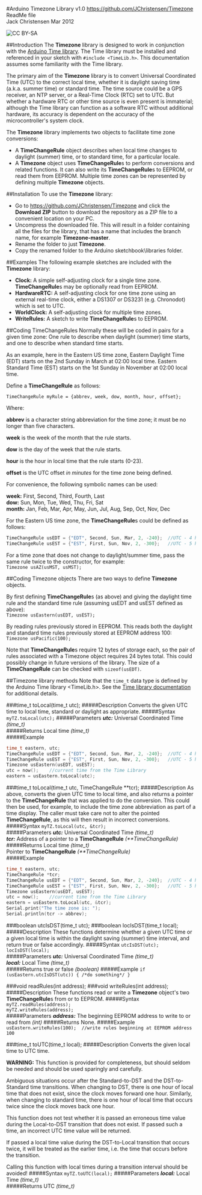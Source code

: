 #Arduino Timezone Library v1.0
https://github.com/JChristensen/Timezone  
ReadMe file  
Jack Christensen Mar 2012  

![CC BY-SA](http://mirrors.creativecommons.org/presskit/buttons/80x15/png/by-sa.png)

##Introduction
The **Timezone** library is designed to work in conjunction with the [Arduino Time library](http://www.arduino.cc/playground/Code/Time).  The Time library must be installed and referenced in your sketch with `#include <TimeLib.h>`.  This documentation assumes some familiarity with the Time library.

The primary aim of the **Timezone** library is to convert Universal Coordinated Time (UTC) to the correct local time, whether it is daylight saving time (a.k.a. summer time) or standard time. The time source could be a GPS receiver, an NTP server, or a Real-Time Clock (RTC) set to UTC.  But whether a hardware RTC or other time source is even present is immaterial; although the Time library can function as a software RTC without additional hardware, its accuracy is dependent on the accuracy of the microcontroller's system clock.

The **Timezone** library implements two objects to facilitate time zone conversions:
- A **TimeChangeRule** object describes when local time changes to daylight (summer) time, or to standard time, for a particular locale.
- A **Timezone** object uses **TimeChangeRule**s to perform conversions and related functions.  It can also write its **TimeChangeRule**s to EEPROM, or read them from EEPROM.  Multiple time zones can be represented by defining multiple **Timezone** objects.

##Installation
To use the **Timezone** library:  
- Go to https://github.com/JChristensen/Timezone and click the **Download ZIP** button to download the repository as a ZIP file to a convenient location on your PC.
- Uncompress the downloaded file.  This will result in a folder containing all the files for the library, that has a name that includes the branch name, for example **Timezone-master**.
- Rename the folder to just **Timezone**.
- Copy the renamed folder to the Arduino sketchbook\libraries folder.

##Examples
The following example sketches are included with the **Timezone** library:
- **Clock:** A simple self-adjusting clock for a single time zone.  **TimeChangeRule**s may be optionally read from EEPROM.
- **HardwareRTC:** A self-adjusting clock for one time zone using an external real-time clock, either a DS1307 or DS3231 (e.g. Chronodot) which is set to UTC.  
- **WorldClock:** A self-adjusting clock for multiple time zones.
- **WriteRules:** A sketch to write **TimeChangeRule**s to EEPROM.

##Coding TimeChangeRules
Normally these will be coded in pairs for a given time zone: One rule to describe when daylight (summer) time starts, and one to describe when standard time starts.

As an example, here in the Eastern US time zone, Eastern Daylight Time (EDT) starts on the 2nd Sunday in March at 02:00 local time. Eastern Standard Time (EST) starts on the 1st Sunday in November at 02:00 local time.

Define a **TimeChangeRule** as follows:

`TimeChangeRule myRule = {abbrev, week, dow, month, hour, offset};`

Where:

**abbrev** is a character string abbreviation for the time zone; it must be no longer than five characters.

**week** is the week of the month that the rule starts.

**dow** is the day of the week that the rule starts.

**hour** is the hour in local time that the rule starts (0-23).

**offset** is the UTC offset _in minutes_ for the time zone being defined.

For convenience, the following symbolic names can be used:

**week:** First, Second, Third, Fourth, Last  
**dow:** Sun, Mon, Tue, Wed, Thu, Fri, Sat  
**month:** Jan, Feb, Mar, Apr, May, Jun, Jul, Aug, Sep, Oct, Nov, Dec

For the Eastern US time zone, the **TimeChangeRule**s could be defined as follows:

```c++
TimeChangeRule usEDT = {"EDT", Second, Sun, Mar, 2, -240};  //UTC - 4 hours
TimeChangeRule usEST = {"EST", First, Sun, Nov, 2, -300};   //UTC - 5 hours
```

For a time zone that does not change to daylight/summer time, pass the same rule twice to the constructor, for example:  
`Timezone usAZ(usMST, usMST);`

##Coding Timezone objects
There are two ways to define **Timezone** objects.

By first defining **TimeChangeRule**s (as above) and giving the daylight time rule and the standard time rule (assuming usEDT and usEST defined as above):  
`Timezone usEastern(usEDT, usEST);`

By reading rules previously stored in EEPROM.  This reads both the daylight and standard time rules previously stored at EEPROM address 100:  
`Timezone usPacific(100);`

Note that **TimeChangeRule**s require 12 bytes of storage each, so the pair of rules associated with a Timezone object requires 24 bytes total.  This could possibly change in future versions of the library.  The size of a **TimeChangeRule** can be checked with `sizeof(usEDT)`.

##Timezone library methods
Note that the `time_t` data type is defined by the Arduino Time library <TimeLib.h>. See the [Time library documentation](http://www.arduino.cc/playground/Code/Time) for additional details.

###time_t toLocal(time_t utc);
#####Description
Converts the given UTC time to local time, standard or daylight as appropriate.
#####Syntax
`myTZ.toLocal(utc);`
#####Parameters
***utc:*** Universal Coordinated Time *(time_t)*  
#####Returns
Local time *(time_t)*  
#####Example
```c++
time_t eastern, utc;
TimeChangeRule usEDT = {"EDT", Second, Sun, Mar, 2, -240};  //UTC - 4 hours
TimeChangeRule usEST = {"EST", First, Sun, Nov, 2, -300};   //UTC - 5 hours
Timezone usEastern(usEDT, usEST);
utc = now();	//current time from the Time Library
eastern = usEastern.toLocal(utc);
```

###time_t toLocal(time_t utc, TimeChangeRule **tcr);
#####Description
As above, converts the given UTC time to local time, and also returns a pointer to the **TimeChangeRule** that was applied to do the conversion. This could then be used, for example, to include the time zone abbreviation as part of a time display.  The caller must take care not to alter the pointed **TimeChangeRule**, as this will then result in incorrect conversions.
#####Syntax
`myTZ.toLocal(utc, &tcr);`  
#####Parameters
***utc:*** Universal Coordinated Time *(time_t)*  
***tcr:*** Address of a pointer to a **TimeChangeRule** _(\*\*TimeChangeRule)_   
#####Returns
Local time *(time_t)*  
Pointer to **TimeChangeRule**  _(\*\*TimeChangeRule)_    
#####Example
```c++
time_t eastern, utc;
TimeChangeRule *tcr;
TimeChangeRule usEDT = {"EDT", Second, Sun, Mar, 2, -240};  //UTC - 4 hours
TimeChangeRule usEST = {"EST", First, Sun, Nov, 2, -300};   //UTC - 5 hours
Timezone usEastern(usEDT, usEST);
utc = now();	//current time from the Time Library
eastern = usEastern.toLocal(utc, &tcr);
Serial.print("The time zone is: ");
Serial.println(tcr -> abbrev);
```

###boolean utcIsDST(time_t utc);
###boolean locIsDST(time_t local);
#####Description
These functions determine whether a given UTC time or a given local time is within the daylight saving (summer) time interval, and return true or false accordingly.
#####Syntax
`utcIsDST(utc);`  
`locIsDST(local);`  
#####Parameters
***utc:*** Universal Coordinated Time *(time_t)*  
***local:*** Local Time *(time_t)*  
#####Returns
true or false *(boolean)*
#####Example
`if (usEastern.utcIsDST(utc)) { /*do something*/ }`

###void readRules(int address);
###void writeRules(int address);
#####Description
These functions read or write a **Timezone** object's two **TimeChangeRule**s from or to EEPROM.
#####Syntax
`myTZ.readRules(address);`  
`myTZ.writeRules(address);`  
#####Parameters
***address:*** The beginning EEPROM address to write to or read from *(int)*
#####Returns
None.
#####Example
`usEastern.writeRules(100);  //write rules beginning at EEPROM address 100`

###time_t toUTC(time_t local);
#####Description
Converts the given local time to UTC time.

**WARNING:** This function is provided for completeness, but should seldom be needed and should be used sparingly and carefully.

Ambiguous situations occur after the Standard-to-DST and the DST-to-Standard time transitions. When changing to DST, there is one hour of local time that does not exist, since the clock moves forward one hour. Similarly, when changing to standard time, there is one hour of local time that occurs twice since the clock moves back one hour.

This function does not test whether it is passed an erroneous time value during the Local-to-DST transition that does not exist. If passed such a time, an incorrect UTC time value will be returned.

If passed a local time value during the DST-to-Local transition that occurs twice, it will be treated as the earlier time, i.e. the time that occurs before the transition.

Calling this function with local times during a transition interval should be
avoided!
#####Syntax
`myTZ.toUTC(local);`
#####Parameters
***local:*** Local Time *(time_t)*  
#####Returns
UTC *(time_t)*  

